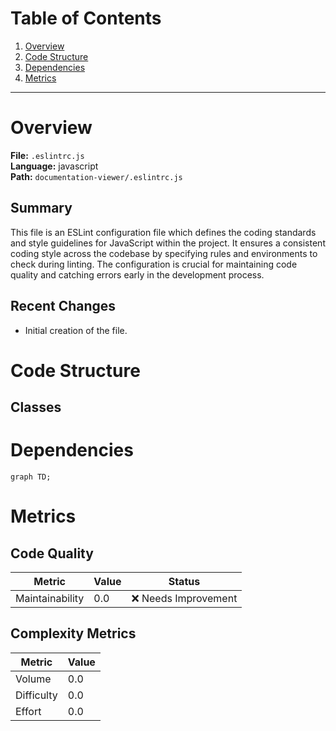 # Table of Contents

1. [Overview](#overview)
2. [Code Structure](#code-structure)
3. [Dependencies](#dependencies)
4. [Metrics](#metrics)

---

# Overview

**File:** `.eslintrc.js`  
**Language:** javascript  
**Path:** `documentation-viewer/.eslintrc.js`  

## Summary

This file is an ESLint configuration file which defines the coding standards and style guidelines for JavaScript within the project. It ensures a consistent coding style across the codebase by specifying rules and environments to check during linting. The configuration is crucial for maintaining code quality and catching errors early in the development process.

## Recent Changes

- Initial creation of the file.


# Code Structure

## Classes

# Dependencies

```mermaid
graph TD;
```

# Metrics

## Code Quality

| Metric | Value | Status |
|--------|-------|--------|
| Maintainability | 0.0 | ❌ Needs Improvement |
## Complexity Metrics

| Metric | Value |
|--------|--------|
| Volume | 0.0 |
| Difficulty | 0.0 |
| Effort | 0.0 |